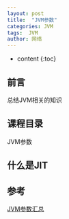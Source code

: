 ```yaml
---
layout: post
title:  "JVM参数"
categories: JVM
tags:  JVM
author: 网络
---
```


* content
{:toc}


## 前言


总结JVM相关的知识

##  课程目录

JVM参数









## 什么是JIT


## 参考

[JVM参数汇总](https://www.cnblogs.com/duanxz/p/3482366.html)